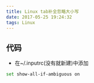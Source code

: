 ```yaml
---
title: Linux tab补全忽略大小写
date: 2017-05-25 19:24:32
tags: Linux
---
```

## 代码
* 在~/.inputrc(没有就新建)中添加
```bash
set show-all-if-ambiguous on
```
